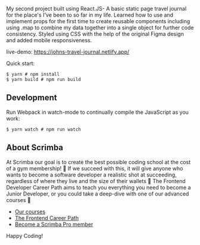 
My second project built using React.JS- A basic static page travel journal for the place's I've been to so far in my life. Learned how to use and implement props for the first time to create reusable components including using .map to combine my data together into a single object for further code consistency. Styled using CSS with the help of the original Figma design and added mobile responsiveness.

live-demo: https://johns-travel-journal.netlify.app/


Quick start:

```
$ yarn # npm install
$ yarn build # npm run build
````

## Development

Run Webpack in watch-mode to continually compile the JavaScript as you work:

```
$ yarn watch # npm run watch
```

## About Scrimba

At Scrimba our goal is to create the best possible coding school at the cost of a gym membership! 💜
If we succeed with this, it will give anyone who wants to become a software developer a realistic shot at succeeding, regardless of where they live and the size of their wallets 🎉
The Frontend Developer Career Path aims to teach you everything you need to become a Junior Developer, or you could take a deep-dive with one of our advanced courses 🚀

- [Our courses](https://scrimba.com/allcourses)
- [The Frontend Career Path](https://scrimba.com/learn/frontend)
- [Become a Scrimba Pro member](https://scrimba.com/pricing)

Happy Coding!
